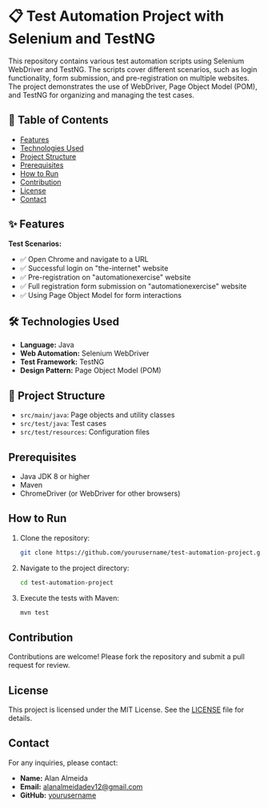 # 📋 Test Automation Project with Selenium and TestNG

This repository contains various test automation scripts using Selenium WebDriver and TestNG. The scripts cover different scenarios, such as login functionality, form submission, and pre-registration on multiple websites. The project demonstrates the use of WebDriver, Page Object Model (POM), and TestNG for organizing and managing the test cases.

## 📜 Table of Contents
- [Features](#-features)
- [Technologies Used](#️-technologies-used)
- [Project Structure](#-project-structure)
- [Prerequisites](#prerequisites)
- [How to Run](#how-to-run)
- [Contribution](#contribution)
- [License](#license)
- [Contact](#contact)

## ✨ Features

**Test Scenarios:**
- ✅ Open Chrome and navigate to a URL
- ✅ Successful login on "the-internet" website
- ✅ Pre-registration on "automationexercise" website
- ✅ Full registration form submission on "automationexercise" website
- ✅ Using Page Object Model for form interactions

## 🛠️ Technologies Used
- **Language:** Java
- **Web Automation:** Selenium WebDriver
- **Test Framework:** TestNG
- **Design Pattern:** Page Object Model (POM)

## 📂 Project Structure
- `src/main/java`: Page objects and utility classes
- `src/test/java`: Test cases
- `src/test/resources`: Configuration files

## Prerequisites
- Java JDK 8 or higher
- Maven
- ChromeDriver (or WebDriver for other browsers)

## How to Run
1. Clone the repository:
    ```sh
    git clone https://github.com/yourusername/test-automation-project.git
    ```
2. Navigate to the project directory:
    ```sh
    cd test-automation-project
    ```
3. Execute the tests with Maven:
    ```sh
    mvn test
    ```

## Contribution
Contributions are welcome! Please fork the repository and submit a pull request for review.

## License
This project is licensed under the MIT License. See the [LICENSE](LICENSE) file for details.

## Contact
For any inquiries, please contact:
- **Name:** Alan Almeida
- **Email:** alanalmeidadev12@gmail.com
- **GitHub:** [yourusername](https://github.com/DevAlanAlmeida)
